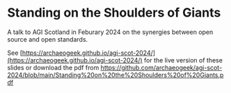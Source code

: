 # Standing on the Shoulders of Giants

A talk to AGI Scotland in Feburary 2024 on the synergies between open source and open standards.

See [https://archaeogeek.github.io/agi-scot-2024/](https://archaeogeek.github.io/agi-scot-2024/) for the live version of these slides or download the pdf from https://github.com/archaeogeek/agi-scot-2024/blob/main/Standing%20on%20the%20Shoulders%20of%20Giants.pdf